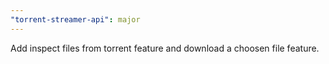 ```yaml
---
"torrent-streamer-api": major
---
```


Add inspect files from torrent feature and download a choosen file feature.
